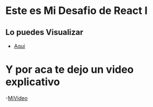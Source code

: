 # Este es Mi Desafio de React I

## Lo puedes Visualizar 

- [Aqui](https://illustrious-lokum-ea873e.netlify.app/)

# Y por aca te dejo un video explicativo

-[MiVideo](https://youtu.be/bizQ9aU-ioY)